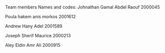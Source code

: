 Team members Names and codes:
Johnathan Gamal Abdel Raouf 2000045

Poula hakem anis morkos 2001612

Andrew Hany Adel 2001589

Joseph Sherif Maurice 2000213

Aley Eldin Amr Ali 2000915
